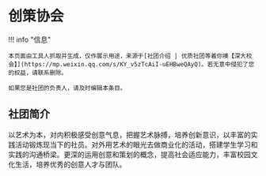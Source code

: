 # 创策协会

!!! info "信息"

    本页面由工具人抓取并生成，仅作展示用途，来源于[社团介绍 | 优质社团等着你噢【深大校会】](https://mp.weixin.qq.com/s/KY_v5zTcAiI-uEHBweQAyQ)。若无意中侵犯了您的权益，请联系删除。
    
    如果您是社团的负责人，请及时编辑本条目。

## 社团简介
以艺术为本，对内积极感受创意气息，把握艺术脉搏，培养创新意识，以丰富的实践活动锻炼现当下的社员。对外用艺术的眼光去做商业化的活动，搭建学生学习和实践的沟通桥梁。更深的运用创意和策划的概念，提高社会适应能力，丰富校园文化生活，培养优秀的创意人才与团队。
